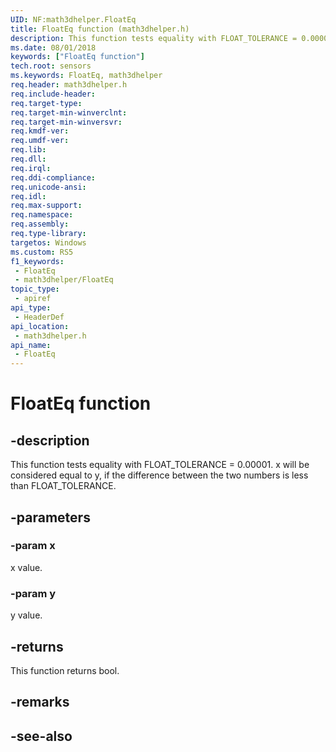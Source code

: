 ```yaml
---
UID: NF:math3dhelper.FloatEq
title: FloatEq function (math3dhelper.h)
description: This function tests equality with FLOAT_TOLERANCE = 0.00001.
ms.date: 08/01/2018
keywords: ["FloatEq function"]
tech.root: sensors
ms.keywords: FloatEq, math3dhelper
req.header: math3dhelper.h
req.include-header: 
req.target-type: 
req.target-min-winverclnt: 
req.target-min-winversvr: 
req.kmdf-ver: 
req.umdf-ver: 
req.lib: 
req.dll: 
req.irql: 
req.ddi-compliance: 
req.unicode-ansi: 
req.idl: 
req.max-support: 
req.namespace: 
req.assembly: 
req.type-library: 
targetos: Windows
ms.custom: RS5
f1_keywords:
 - FloatEq
 - math3dhelper/FloatEq
topic_type:
 - apiref
api_type:
 - HeaderDef
api_location:
 - math3dhelper.h
api_name:
 - FloatEq
---
```


# FloatEq function


## -description

This function tests equality with FLOAT_TOLERANCE = 0.00001. x will be considered equal to y, if the difference between the two numbers is less than FLOAT_TOLERANCE.

## -parameters

### -param x

x value.

### -param y

y value.

## -returns

This function returns bool.

## -remarks

## -see-also

